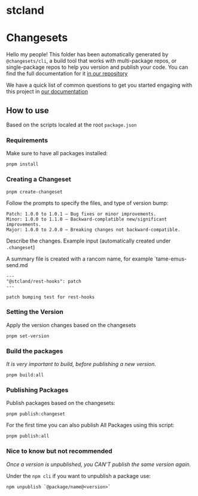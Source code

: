 # stcland

# Changesets

Hello my people! This folder has been automatically generated by `@changesets/cli`, a build tool that works
with multi-package repos, or single-package repos to help you version and publish your code. You can
find the full documentation for it [in our repository](https://github.com/changesets/changesets)

We have a quick list of common questions to get you started engaging with this project in
[our documentation](https://github.com/changesets/changesets/blob/main/docs/common-questions.md)

## How to use
Based on the scripts localed at the root `package.json`

### Requirements

Make sure to have all packages installed:

```
pnpm install
```

### Creating a Changeset
```
pnpm create-changeset
```
Follow the prompts to specify the files, and type of version bump:
```
Patch: 1.0.0 to 1.0.1 — Bug fixes or minor improvements.
Minor: 1.0.0 to 1.1.0 — Backward-complatible new/significant improvements.
Major: 1.0.0 to 2.0.0 — Breaking changes not backward-compatible.
```

Describe the changes. Example input (automatically created under `.changeset`)


A summary file is created with a rancom name, for example `tame-emus-send.md
```
---
"@stcland/rest-hooks": patch
---

patch bumping test for rest-hooks
```

### Setting the Version

 Apply the version changes based on the changesets

 ```
 pnpm set-version
 ```
### Build the packages

_It is very important to build, before publishing a new version._

```
pnpm build:all
```

### Publishing Packages

Publish packages based on the changesets:

```
pnpm publish:changeset
```

For the first time you can also publish All Packages using this script:
```
pnpm publish:all
```
### Nice to know but not recommended

_Once a version is unpublished, you CAN'T publish the same version again._

Under the `npm cli` if you want to unpublish a package use:

```
npm unpublish `@package/name@<version>`
```
